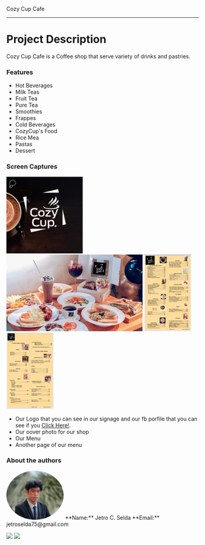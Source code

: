 Cozy Cup Cafe
***

# Project Description
Cozy Cup Cafe is a Coffee shop that serve variety of drinks and pastries.

### Features
- Hot Beverages
-  Milk Teas
-  Fruit Tea
-  Pure Tea
-  Smoothies
-  Frappes
-  Cold Beverages
-  CozyCup's Food
-  Rice Mea
-  Pastas
-  Dessert
  
### Screen Captures
<img src = "cozycuplogo.jpg" height = "200"> <img src = "cover.png" height = "200"> <img src = "fullmenu.jpg" height = "200"> <img src = "fullmenu2.jpg" height = "200">
- Our Logo that you can see in our signage and our fb porfile that you can see if you <a href = "https://www.facebook.com/cozycup.com.ph">Click Here!</a>.
- Our oover photo for our shop
- Our Menu
- Another page of our menu


### About the authors
<img img src="Myphoto.png" height="auto" width="150" style="border-radius:50%">
**Name:** Jetro C. Selda
**Email:** jetroselda75@gmail.com

<a href="https://www.facebook.com/jetro.casenaresselda/"><img src="https://github.com/gauravghongde/social-icons/blob/master/PNG/Color/Facebook.png?raw=true" height="50"></a>       <a href="https://github.com/JetroSelda"><img src="https://github.com/gauravghongde/social-icons/blob/master/PNG/Color/Github.png?raw=true" height="50"></a>

